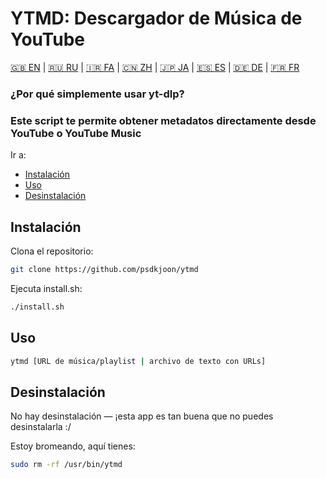 # YTMD: Descargador de Música de YouTube

[🇬🇧 EN](README.md) | [🇷🇺 RU](README.ru.md) | [🇮🇷 FA](README.fa.md) | [🇨🇳 ZH](README.zh.md) | [🇯🇵 JA](README.jp.md) | [🇪🇸 ES](README.es.md) | [🇩🇪 DE](README.de.md) | [🇫🇷 FR](README.fr.md)

### ¿Por qué simplemente usar yt-dlp?
### Este script te permite obtener metadatos directamente desde YouTube o YouTube Music

Ir a:

- [Instalación](#Instalación)
- [Uso](#Uso)
- [Desinstalación](#Desinstalación)

## Instalación

Clona el repositorio:
```bash
git clone https://github.com/psdkjoon/ytmd
```
Ejecuta install.sh:
```bash
./install.sh
```
## Uso
```bash
ytmd [URL de música/playlist | archivo de texto con URLs]
```
## Desinstalación

No hay desinstalación — ¡esta app es tan buena que no puedes desinstalarla :/

Estoy bromeando, aquí tienes:
```bash
sudo rm -rf /usr/bin/ytmd
```
